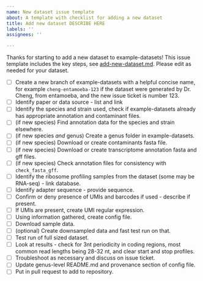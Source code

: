 ```yaml
---
name: New dataset issue template
about: A template with checklist for adding a new dataset
title: Add new dataset DESCRIBE HERE
labels: ''
assignees: ''

---
```


Thanks for starting to add a new dataset to example-datasets! This issue template includes the key steps, see [add-new-dataset.md](https://github.com/riboviz/example-datasets/add-new-dataset.md). Please edit as needed for your dataset.

- [ ] Create a new branch of example-datasets with a helpful concise name, for example `cheng-entamoeba-123` if the dataset were generated by Dr. Cheng, from entamoeba, and the new issue ticket is number 123.
- [ ] Identify paper or data source - list and link
- [ ] Identify the species and strain used, check if example-datasets already has appropriate annotation and contaminant files.
- [ ] (if new species) Find annotation data for the species and strain elsewhere.
- [ ] (if new species *and* genus)  Create a genus folder in example-datasets.
- [ ] (if new species) Download or create contaminants fasta file.
- [ ] (if new species) Download or create transcriptome annotation fasta and gff files.
- [ ] (if new species) Check annotation files for consistency with `check_fasta_gff`.
- [ ] Identify the ribosome profiling samples from the dataset (some may be RNA-seq) - link database.
- [ ] Identify adapter sequence - provide sequence.
- [ ] Confirm or deny presence of UMIs and barcodes if used - describe if present.
- [ ] If UMIs are present, create UMI regular expression.
- [ ] Using information gathered, create config file.
- [ ] Download sample data.
- [ ] (optional) Create downsampled data and fast test run on that.
- [ ] Test run of full sized dataset.
- [ ] Look at results - check for 3nt periodicity in coding regions, most common read lengths being 28-32 nt, and clear start and stop profiles.
- [ ] Troubleshoot as necessary and discuss on issue ticket.
- [ ] Update genus-level README.md and provenance section of config file.
- [ ] Put in pull request to add to repository.

